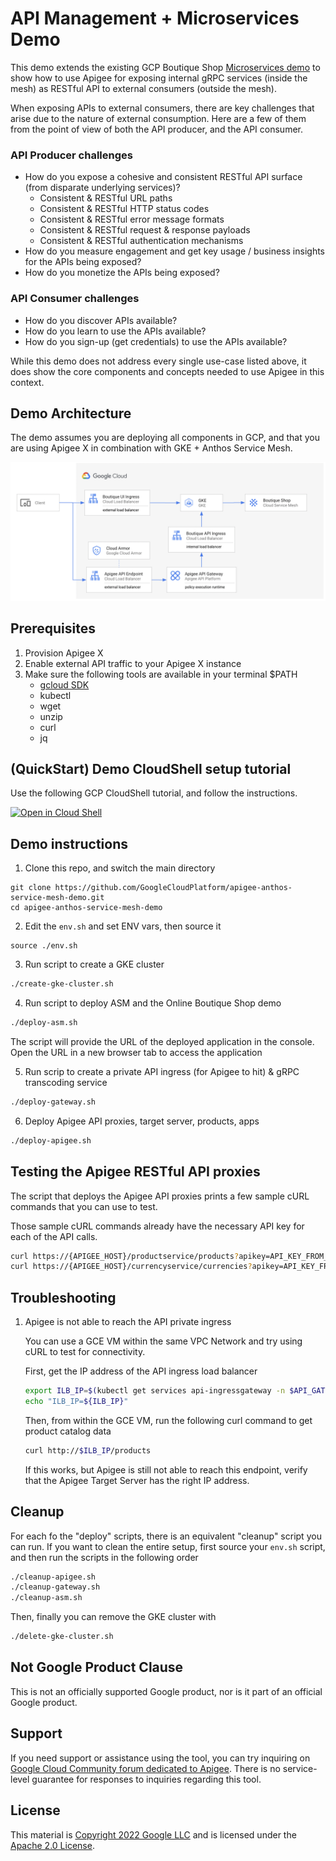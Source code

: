 # API Management + Microservices Demo

This demo extends the existing GCP Boutique Shop [Microservices demo](https://github.com/GoogleCloudPlatform/microservices-demo) to show
how to use Apigee for exposing internal gRPC services (inside the mesh) as RESTful API to external consumers (outside the mesh).

When exposing APIs to external consumers, there are key challenges that arise due to the nature of external consumption.
Here are a few of them from the point of view of both the API producer, and the API consumer.

### API Producer challenges
* How do you expose a cohesive and consistent RESTful API surface (from disparate underlying services)?
  * Consistent & RESTful URL paths
  * Consistent & RESTful HTTP status codes
  * Consistent & RESTful error message formats
  * Consistent & RESTful request & response payloads
  * Consistent & RESTful authentication mechanisms
* How do you measure engagement and get key usage / business insights for the APIs being exposed?
* How do you monetize the APIs being exposed?

### API Consumer challenges
* How do you discover APIs available?
* How do you learn to use the APIs available?
* How do you sign-up (get credentials) to use the APIs available?

While this demo does not address every single use-case listed above, it does show the core components and concepts needed to use Apigee in this context.

## Demo Architecture

The demo assumes you are deploying all components in GCP, and that you are using Apigee X in combination with GKE + Anthos Service Mesh.

<p align="center">
<img src="images/arch.png"  alt="Apigee & ASM Demo Architecture" />
</p>


## Prerequisites
1. Provision Apigee X
2. Enable external API traffic to your Apigee X instance
3. Make sure the following tools are available in your terminal $PATH
    * [gcloud SDK](https://cloud.google.com/sdk/docs/0install)
    * kubectl
    * wget
    * unzip
    * curl
    * jq

## (QuickStart) Demo CloudShell setup tutorial

Use the following GCP CloudShell tutorial, and follow the instructions.

[![Open in Cloud Shell](https://gstatic.com/cloudssh/images/open-btn.png)](https://ssh.cloud.google.com/cloudshell/open?cloudshell_git_repo=https://github.com/GoogleCloudPlatform/apigee-anthos-service-mesh-demo&cloudshell_git_branch=main&cloudshell_workspace=.&cloudshell_tutorial=docs/cloudshell-tutorial.md)


## Demo instructions

1. Clone this repo, and switch the main directory

```
git clone https://github.com/GoogleCloudPlatform/apigee-anthos-service-mesh-demo.git
cd apigee-anthos-service-mesh-demo
```

2. Edit the `env.sh` and set ENV vars, then source it

```
source ./env.sh
```

3. Run script to create a GKE cluster
```bash
./create-gke-cluster.sh 
```

4. Run script to deploy ASM and the Online Boutique Shop demo

```bash
./deploy-asm.sh 
```

The script will provide the URL of the deployed application in the console. Open the URL in a new browser tab to access the application

5. Run scrip to create a private API ingress (for Apigee to hit) & gRPC transcoding service

```bash
./deploy-gateway.sh 
```


6. Deploy Apigee API proxies, target server, products, apps
```bash
./deploy-apigee.sh 
```

## Testing the Apigee RESTful API proxies

The script that deploys the Apigee API proxies prints a few sample cURL commands that you can use to test.

Those sample cURL commands already have the necessary API key for each of the API calls.

```bash
curl https://{APIGEE_HOST}/productservice/products?apikey=API_KEY_FROM_APIGEE_DEVELOPER_APP
curl https://{APIGEE_HOST}/currencyservice/currencies?apikey=API_KEY_FROM_APIGEE_DEVELOPER_APP
```

## Troubleshooting

1. Apigee is not able to reach the API private ingress

   You can use a GCE VM within the same VPC Network and try using cURL to test for connectivity.

   First, get the IP address of the API ingress load balancer

   ```bash
   export ILB_IP=$(kubectl get services api-ingressgateway -n $API_GATEWAY_NAMESPACE -o jsonpath='{.status.loadBalancer.ingress[0].ip}')
   echo "ILB_IP=${ILB_IP}"
   ```

   Then, from within the GCE VM, run the following curl command to get product catalog data

   ```bash
   curl http://$ILB_IP/products 
   ```

   If this works, but Apigee is still not able to reach this endpoint, verify that the Apigee Target Server has the right IP address.


## Cleanup

For each fo the "deploy" scripts, there is an equivalent "cleanup" script you can run.
If you want to clean the entire setup, first source your `env.sh` script, and then run the scripts in the following order

```bash
./cleanup-apigee.sh
./cleanup-gateway.sh
./cleanup-asm.sh
```

Then, finally you can remove the GKE cluster with

```bash
./delete-gke-cluster.sh
```

## Not Google Product Clause

This is not an officially supported Google product, nor is it part of an
official Google product.

## Support

If you need support or assistance using the tool, you can try inquiring on [Google Cloud Community
forum dedicated to Apigee](https://www.googlecloudcommunity.com/gc/Apigee/bd-p/cloud-apigee).  There is no service-level guarantee for
responses to inquiries regarding this tool.

## License

This material is [Copyright 2022 Google LLC](./NOTICE)
and is licensed under the [Apache 2.0 License](LICENSE).
